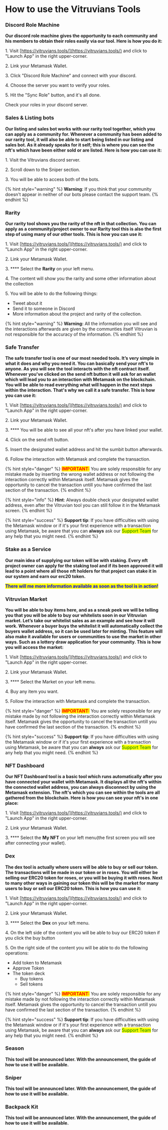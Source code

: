 # How to use the Vitruvians Tools

### **Discord Role Machine**

**Our discord role machine gives the opportunity to each community and his members to obtain their roles easily via our tool. Here is how you do it:**&#x20;

1\. Visit [https://vitruvians.tools/](https://vitruvians.tools/) and click to "Launch App" in the right upper-corner.

2\. Link your Metamask Wallet.&#x20;

3\. Click "Discord Role Machine" and connect with your discord.&#x20;

4\. Choose the server you want to verify your roles.

5\. Hit the "Sync Role" button, and it's all done.&#x20;

Check your roles in your discord server.

### Sales **&** Listing bots

**Our listing and sales bot works with our rarity tool together, which you can apply as a community for. Whenever a community has been added to our rarity tool, it will also be able to start being listed in our listing and sales bot. As it already speaks for it self; this is where you can see the nft's which have been either sold or are listed. Here is how you can use it:**

1\. Visit the Vitruvians discord server.

2\. Scroll down to the Sniper section.

3\. You will be able to access both of the bots.

{% hint style="warning" %}
**Warning**: If you think that your community doesn't appear in neither of our bots please contact the support team.
{% endhint %}

### Rarity

**Our rarity tool shows you the rarity of the nft in that collection. You can apply as a community/project owner to our Rarity tool this is also the first step of using many of our other tools. This is how you can use it:**

1\. Visit [https://vitruvians.tools/](https://vitruvians.tools/) and click to "Launch App" in the right upper-corner.

2\. Link your Metamask Wallet.&#x20;

3\. **** Select the **Rarity** on your left menu.&#x20;

4\. The content will show you the rarity and some other information about the collection

5\. You will be able to do the following things:

* Tweet about it
* Send it to someone in Discord
* More information about the project and rarity of the collection.

{% hint style="warning" %}
**Warning:** All the information you will see and the interactions afterwards are given by the communties itself Vitruvian is not responsible for the accuracy of the information.
{% endhint %}

### **Safe Transfer**

**The safe transfer tool is one of our most needed tools. It’s very simple in what it does and why you need it. You can basically send your nft's to anyone. As you will see the tool interacts with the nft contract itself. Whenever you've clicked on the send nft button it will ask for an wallet which will lead you to an interaction with Metamask on the blockchain. You will be able to read  everything what will happen in the next steps within the interaction. That's why we call it a safe transfer. This is how you can use it:**

1\. Visit [https://vitruvians.tools/](https://vitruvians.tools/) and click to "Launch App" in the right upper-corner.

2\. Link your Metamask Wallet.&#x20;

3\. **** You will be able to see all your nft's after you have linked your wallet.

4\. Click on the send nft button.

5\. Insert the designated wallet address and hit the sumbit button afterwards.

6\. Follow the interaction with Metamask and complete the transaction.

{% hint style="danger" %}
<mark style="color:red;">**IMPORTANT:**</mark> You are solely responsible for any mistake made by inserting the wrong wallet address or not following the interaction correctly within Metamask itself. Metamask gives the opportunity to cancel the transaction untill you have confirmed the last section of the transaction.
{% endhint %}

{% hint style="info" %}
**Hint**: Always double check your designated wallet address, even after the Vitruvian tool you can still follow it in the Metamask screen.&#x20;
{% endhint %}

{% hint style="success" %}
**Support tip**: If you have difficulties with using the Metamask window or if it's your first experience with a transaction using Metamask, be aware that you can **always** ask our <mark style="color:green;">Support Team</mark> for any help that you might need.
{% endhint %}

### Stake as a Service

**Our main idea of supplying our token will be with staking. Every nft project owner can apply for the staking tool and if its been approved it will lead to a point where all those nft holders for that project can stake it in our system and earn our erc20 token.**

<mark style="color:blue;">**There will me more information available as soon as the tool is in action!**</mark>

### **Vitruvian Market**

**You will be able to buy items here, and as a sneak peek we will be telling you that you will be able to buy our whitelists soon in our Vitruvian market. Let’s take our whitelist sales as an example and see how it will work. Whenever a buyer buys the whitelist it will automatically collect the buyers wallet address, so it can be used later for minting. This feature will also make it available for users or communities to use the market in other ways. Such as a lottery draw application for your community. This is how you will access the market:**&#x20;

1\. Visit [https://vitruvians.tools/](https://vitruvians.tools/) and click to "Launch App" in the right upper-corner.

2\. Link your Metamask Wallet.&#x20;

3\. **** Select the Market on your left menu.&#x20;

4\. Buy any item you want.

5\. Follow the interaction with Metamask and complete the transaction.

{% hint style="danger" %}
<mark style="color:red;">**IMPORTANT:**</mark> You are solely responsible for any mistake made by not following the interaction correctly within Metamask itself. Metamask gives the opportunity to cancel the transaction untill you have confirmed the last section of the transaction.
{% endhint %}

{% hint style="success" %}
**Support tip**: If you have difficulties with using the Metamask window or if it's your first experience with a transaction using Metamask, be aware that you can **always** ask our <mark style="color:green;">Support Team</mark> for any help that you might need.
{% endhint %}

### **NFT Dashboard**

**Our NFT Dashboard tool is a basic tool which runs automatically after you have connected your wallet with Metamask. It displays all the nft's within the connected wallet address, you can always disconnect by using the Metamask extension. The nft's which you can see within the tools are all gathered from the blockchain. Here is how you can see your nft's in one place:**

1\. Visit [https://vitruvians.tools/](https://vitruvians.tools/) and click to "Launch App" in the right upper-corner.

2\. Link your Metamask Wallet.&#x20;

3\. **** Select the **My NFT** on your left menu(the first screen you will see after connecting your wallet).&#x20;

### **Dex**

**The dex tool is actually where users will be able to buy or sell our token. The transactions will be made in our token or in roses. You will either be selling our ERC20 token for roses, or you will be buying it with roses. Next to many other ways in gaining our token this will be the market for many users to buy or sell our ERC20 token. This is how you can use it:**

1\. Visit [https://vitruvians.tools/](https://vitruvians.tools/) and click to "Launch App" in the right upper-corner.

2\. Link your Metamask Wallet.&#x20;

3\. **** Select the **Dex** on your left menu.

4\. On the left side of the content you will be able to buy our ERC20 token if you click the buy button

5\. On the right side of the content you will be able to do the following operations:

* Add token to Metamask
* Approve Token
* The token deck
  * Buy tokens
  * Sell tokens

{% hint style="danger" %}
<mark style="color:red;">**IMPORTANT:**</mark> You are solely responsible for any mistake made by not following the interaction correctly within Metamask itself. Metamask gives the opportunity to cancel the transaction untill you have confirmed the last section of the transaction.
{% endhint %}

{% hint style="success" %}
**Support tip**: If you have difficulties with using the Metamask window or if it's your first experience with a transaction using Metamask, be aware that you can **always** ask our <mark style="color:green;">Support Team</mark> for any help that you might need.
{% endhint %}

### **Season**

**This tool will be announced later. With the announcement, the guide of how to use it will be available.**

### **Sniper**

**This tool will be announced later. With the announcement, the guide of how to use it will be available.**

### **Backpack Kit**

**This tool will be announced later. With the announcement, the guide of how to use it will be available.**
